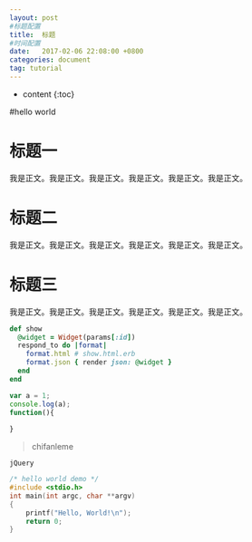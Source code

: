 ```yaml
---
layout: post
#标题配置
title:  标题
#时间配置
date:   2017-02-06 22:08:00 +0800
categories: document
tag: tutorial
---
```


* content
{:toc}



#hello world


标题一
=======================

我是正文。我是正文。我是正文。我是正文。我是正文。我是正文。

标题二
=======================

我是正文。我是正文。我是正文。我是正文。我是正文。我是正文。

标题三
=======================

我是正文。我是正文。我是正文。我是正文。我是正文。我是正文。


```ruby
def show
  @widget = Widget(params[:id])
  respond_to do |format|
    format.html # show.html.erb
    format.json { render json: @widget }
  end
end
```

```javascript
var a = 1;
console.log(a);
function(){
    
}
```

>chifanleme

`jQuery`


```c
/* hello world demo */
#include <stdio.h>
int main(int argc, char **argv)
{
    printf("Hello, World!\n");
    return 0;
}
```